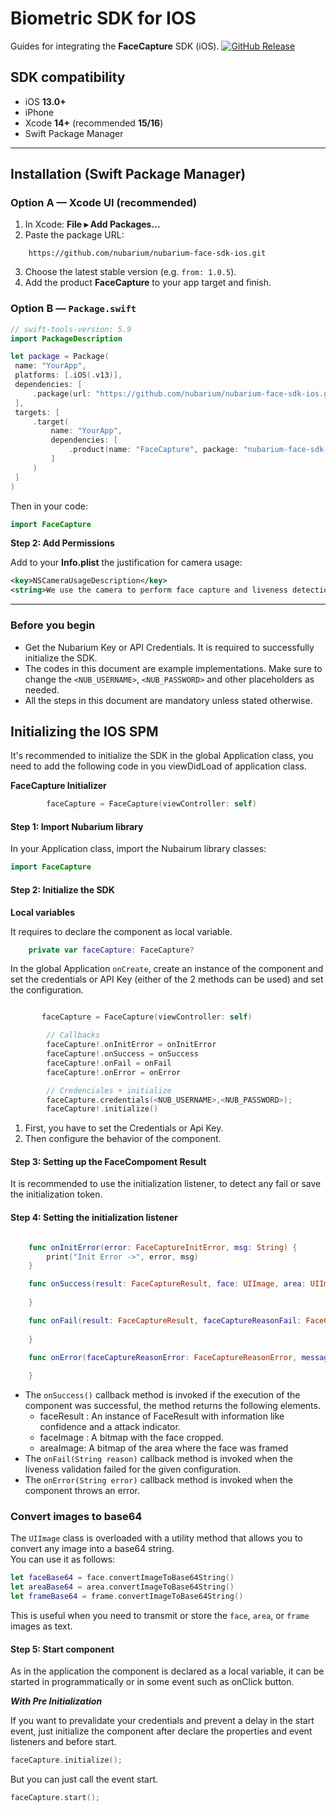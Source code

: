 # Biometric SDK for IOS
Guides for integrating the **FaceCapture** SDK (iOS).
[![GitHub Release](https://badgen.net/badge/release/v1.0.6/cyan)]()  


## SDK compatibility

- iOS **13.0+**
- iPhone 
- Xcode **14+** (recommended **15/16**)
- Swift Package Manager

---

## Installation (Swift Package Manager)

### Option A — Xcode UI (recommended)

1. In Xcode: **File ▸ Add Packages…**
2. Paste the package URL:
```
    https://github.com/nubarium/nubarium-face-sdk-ios.git
```
3. Choose the latest stable version (e.g. `from: 1.0.5`).
4. Add the product **FaceCapture** to your app target and finish.

### Option B — `Package.swift`

```swift
// swift-tools-version: 5.9
import PackageDescription

let package = Package(
 name: "YourApp",
 platforms: [.iOS(.v13)],
 dependencies: [
     .package(url: "https://github.com/nubarium/nubarium-face-sdk-ios.git", from: "1.0.5")
 ],
 targets: [
     .target(
         name: "YourApp",
         dependencies: [
             .product(name: "FaceCapture", package: "nubarium-face-sdk-ios")
         ]
     )
 ]
)
```

Then in your code:
```swift
import FaceCapture
```

**Step 2: Add Permissions**

Add to your **Info.plist** the justification for camera usage:

```xml
<key>NSCameraUsageDescription</key>
<string>We use the camera to perform face capture and liveness detection.</string>
```


---

### Before you begin
- Get the Nubarium Key or API Credentials. It is required to successfully initialize the SDK.
- The codes in this document are example implementations. Make sure to change the `<NUB_USERNAME>`,  `<NUB_PASSWORD>` and other placeholders as needed.
- All the steps in this document are mandatory unless stated otherwise.

## Initializing the IOS SPM

It's recommended to initialize the SDK in the global Application class, you need to add the following code in you viewDidLoad  of application class.

**FaceCapture Initializer**
```swift
        faceCapture = FaceCapture(viewController: self)
```



#### **Step 1: Import Nubarium library**

In your Application class, import the Nubairum library classes:

```swift
import FaceCapture
```

#### **Step 2: Initialize the SDK**

**Local variables**

It requires to declare the component as local variable.

```swift
    private var faceCapture: FaceCapture?
```

In the global Application `onCreate`, create an instance of the component and set the credentials or API Key (either of the 2 methods can be used) and set the configuration.

```swift

       faceCapture = FaceCapture(viewController: self)

        // Callbacks
        faceCapture!.onInitError = onInitError
        faceCapture!.onSuccess = onSuccess
        faceCapture!.onFail = onFail
        faceCapture!.onError = onError

        // Credenciales + initialize
        faceCapture.credentials(<NUB_USERNAME>,<NUB_PASSWORD>);
        faceCapture!.initialize()


```

1. First, you have to set the Credentials or Api Key.
3. Then configure the behavior of the component.
  

#### Step 3: **Setting up the FaceCompoment Result**


It is recommended to use the initialization listener, to detect any fail or save the initialization token.

#### Step 4: Setting the initialization listener

```swift

    func onInitError(error: FaceCaptureInitError, msg: String) {
        print("Init Error ->", error, msg)
    }

    func onSuccess(result: FaceCaptureResult, face: UIImage, area: UIImage, frame: UIImage) {
        
    }

    func onFail(result: FaceCaptureResult, faceCaptureReasonFail: FaceCaptureReasonFail, reason: String) {
        
    }

    func onError(faceCaptureReasonError: FaceCaptureReasonError, message: String) {
        
    }

```


- The `onSuccess()` callback method is invoked if the execution of the component was successful, the method returns the following elements.
  - faceResult : An instance of FaceResult with information like confidence and a attack indicator.
  - faceImage : A bitmap with the face cropped.
  - areaImage: A bitmap of the area where the face was framed
- The `onFail(String reason)` callback method is invoked when the liveness validation failed for the given configuration.
- The `onError(String error)` callback method is invoked when the component throws an error.


### Convert images to base64

The `UIImage` class is overloaded with a utility method that allows you to convert any image into a base64 string.  
You can use it as follows:

```swift
let faceBase64 = face.convertImageToBase64String()
let areaBase64 = area.convertImageToBase64String()
let frameBase64 = frame.convertImageToBase64String()
```

This is useful when you need to transmit or store the `face`, `area`, or `frame` images as text.


#### Step 5: Start component

As in the application the component is declared as a local variable, it can be started in programmatically or in some event such as onClick button.

***With Pre Initialization***

If you want to prevalidate your credentials and prevent a delay in the start event, just initialize the component after declare the properties and event listeners and before start.

```swift
faceCapture.initialize();
```

But you can just call the event start.

```swift
faceCapture.start();
```

